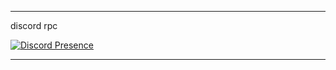 ---
discord rpc

[![Discord Presence](https://lanyard.cnrad.dev/api/1006807749914542080)](https://discord.com/users/1006807749914542080)

---